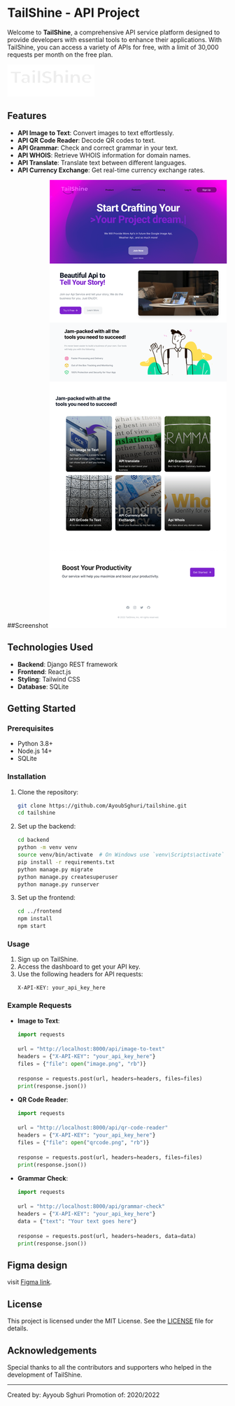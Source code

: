 # TailShine - API Project

Welcome to **TailShine**, a comprehensive API service platform designed to provide developers with essential tools to enhance their applications. With TailShine, you can access a variety of APIs for free, with a limit of 30,000 requests per month on the free plan.


![alt text](https://github.com/AyoubSghuri/TailShine/blob/main/TailSHINE_Frontend/src/images/logoinwhite.png)
## Features

- **API Image to Text**: Convert images to text effortlessly.
- **API QR Code Reader**: Decode QR codes to text.
- **API Grammar**: Check and correct grammar in your text.
- **API WHOIS**: Retrieve WHOIS information for domain names.
- **API Translate**: Translate text between different languages.
- **API Currency Exchange**: Get real-time currency exchange rates.

##Screenshot 
![alt text](https://github.com/AyoubSghuri/TailShine/blob/main/TailSHINE_Frontend/screenshot.png)

## Technologies Used

- **Backend**: Django REST framework
- **Frontend**: React.js
- **Styling**: Tailwind CSS
- **Database**: SQLite

## Getting Started

### Prerequisites

- Python 3.8+
- Node.js 14+
- SQLite

### Installation

1. Clone the repository:
    ```bash
    git clone https://github.com/AyoubSghuri/tailshine.git
    cd tailshine
    ```

2. Set up the backend:
    ```bash
    cd backend
    python -m venv venv
    source venv/bin/activate  # On Windows use `venv\Scripts\activate`
    pip install -r requirements.txt
    python manage.py migrate
    python manage.py createsuperuser
    python manage.py runserver
    ```

3. Set up the frontend:
    ```bash
    cd ../frontend
    npm install
    npm start
    ```

### Usage

1. Sign up on TailShine.
2. Access the dashboard to get your API key.
3. Use the following headers for API requests:
    ```http
    X-API-KEY: your_api_key_here
    ```

### Example Requests

- **Image to Text**:
    ```python
    import requests

    url = "http://localhost:8000/api/image-to-text"
    headers = {"X-API-KEY": "your_api_key_here"}
    files = {"file": open("image.png", "rb")}

    response = requests.post(url, headers=headers, files=files)
    print(response.json())
    ```

- **QR Code Reader**:
    ```python
    import requests

    url = "http://localhost:8000/api/qr-code-reader"
    headers = {"X-API-KEY": "your_api_key_here"}
    files = {"file": open("qrcode.png", "rb")}

    response = requests.post(url, headers=headers, files=files)
    print(response.json())
    ```

- **Grammar Check**:
    ```python
    import requests

    url = "http://localhost:8000/api/grammar-check"
    headers = {"X-API-KEY": "your_api_key_here"}
    data = {"text": "Your text goes here"}

    response = requests.post(url, headers=headers, data=data)
    print(response.json())
    ```

## Figma design

visit [Figma link](https://www.figma.com/design/YazCxfTdf9EQGFPVECevWJ/TailShine?node-id=1-957&t=VnCsrDkGDuZqOZ9P-1).

## License

This project is licensed under the MIT License. See the [LICENSE](LICENSE) file for details.

## Acknowledgements

Special thanks to all the contributors and supporters who helped in the development of TailShine.

---

Created by: Ayyoub Sghuri
Promotion of: 2020/2022
